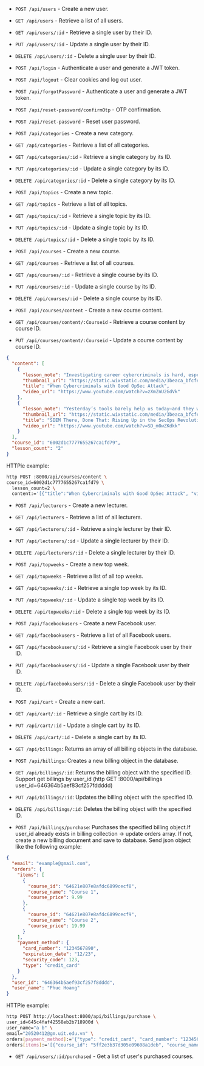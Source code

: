 - `POST /api/users` - Create a new user.

- `GET /api/users` - Retrieve a list of all users.

- `GET /api/users/:id` - Retrieve a single user by their ID.

- `PUT /api/users/:id` - Update a single user by their ID.

- `DELETE /api/users/:id` - Delete a single user by their ID.

- `POST /api/login` - Authenticate a user and generate a JWT token.

- `POST /api/logout` - Clear cookies and log out user.

- `POST /api/forgotPassword` - Authenticate a user and generate a JWT token.

- `POST /api/reset-password/confirmOtp` - OTP confirmation.

- `POST /api/reset-password` - Reset user password.

- `POST /api/categories` - Create a new category.

- `GET /api/categories` - Retrieve a list of all categories.

- `GET /api/categories/:id` - Retrieve a single category by its ID.

- `PUT /api/categories/:id` - Update a single category by its ID.

- `DELETE /api/categories/:id` - Delete a single category by its ID.

- `POST /api/topics` - Create a new topic.

- `GET /api/topics` - Retrieve a list of all topics.

- `GET /api/topics/:id` - Retrieve a single topic by its ID.

- `PUT /api/topics/:id` - Update a single topic by its ID.

- `DELETE /api/topics/:id` - Delete a single topic by its ID.

- `POST /api/courses` - Create a new course.

- `GET /api/courses` - Retrieve a list of all courses.

- `GET /api/courses/:id` - Retrieve a single course by its ID.

- `PUT /api/courses/:id` - Update a single course by its ID.

- `DELETE /api/courses/:id` - Delete a single course by its ID.

- `POST /api/courses/content` - Create a new course content.

- `GET /api/courses/content/:Courseid` - Retrieve a course content by course ID.

- `PUT /api/courses/content/:Courseid` - Update a course content by course ID.

```json
{
  "content": [
    {
      "lesson_note": "Investigating career cybercriminals is hard, especially when their paranoia has fostered strong OpSec? The FBI and Symantec spent 10 years investigating such a gang eventually finding cracks just large enough to end the gangs crime spree. This case study will show how to investigate when strong OpSec exists.Pre-Requisites: General knowledge of cyber crimes investigations, minimal traffic analysis and malware analysis.",
      "thumbnail_url": "https://static.wixstatic.com/media/3beaca_bfcfe182350d4f95be35bd934a7f42b5~mv2.png/v1/fit/w_940%2Ch_788%2Cal_c%2Cq_80,enc_auto/file.jpg",
      "title": "When Cybercriminals with Good OpSec Attack",
      "video_url": "https://www.youtube.com/watch?v=zXmZnU2GdVk"
    },
    {
      "lesson_note": "Yesterday’s tools barely help us today—and they won’t help us tomorrow. Slow, static security solutions like SIEM never solved SecOps challenges and can no longer carry us to the future. Through the power of automation and intelligence, we’ve ushered in a new era of cybersecurity. For the cyber industry, the revolution has finally arrived. Let’s build momentum and continue our great leap forward.",
      "thumbnail_url": "https://static.wixstatic.com/media/3beaca_bfcfe182350d4f95be35bd934a7f42b5~mv2.png/v1/fit/w_940%2Ch_788%2Cal_c%2Cq_80,enc_auto/file.jpg",
      "title": "SIEM There, Done That: Rising Up in the SecOps Revolution",
      "video_url": "https://www.youtube.com/watch?v=SD_m0wZKdkk"
    }
  ],
  "course_id": "6002d1c7777655267ca1fd79",
  "lesson_count": "2"
}
```

HTTPie example:

```sh
http POST :8000/api/courses/content \
course_id=6002d1c7777655267ca1fd79 \
  lesson_count=2 \
  content:='[{"title":"When Cybercriminals with Good OpSec Attack", "video_url":"https://www.youtube.com/watch?v=zXmZnU2GdVk", "thumbnail_url":"https://static.wixstatic.com/media/3beaca_bfcfe182350d4f95be35bd934a7f42b5~mv2.png/v1/fit/w_940%2Ch_788%2Cal_c%2Cq_80,enc_auto/file.jpg", "lesson_note":"Investigating career cybercriminals is hard, especially when their paranoia has fostered strong OpSec? The FBI and Symantec spent 10 years investigating such a gang eventually finding cracks just large enough to end the gangs crime spree. This case study will show how to investigate when strong OpSec exists.Pre-Requisites: General knowledge of cyber crimes investigations, minimal traffic analysis and malware analysis."}, {"title":"SIEM There, Done That: Rising Up in the SecOps Revolution", "video_url":"https://www.youtube.com/watch?v=SD_m0wZKdkk", "thumbnail_url":"https://static.wixstatic.com/media/3beaca_bfcfe182350d4f95be35bd934a7f42b5~mv2.png/v1/fit/w_940%2Ch_788%2Cal_c%2Cq_80,enc_auto/file.jpg", "lesson_note":"Yesterday’s tools barely help us today—and they won’t help us tomorrow. Slow, static security solutions like SIEM never solved SecOps challenges and can no longer carry us to the future. Through the power of automation and intelligence, we’ve ushered in a new era of cybersecurity. For the cyber industry, the revolution has finally arrived. Let’s build momentum and continue our great leap forward."}]'
```

- `POST /api/lecturers` - Create a new lecturer.

- `GET /api/lecturers` - Retrieve a list of all lecturers.

- `GET /api/lecturers/:id` - Retrieve a single lecturer by their ID.

- `PUT /api/lecturers/:id` - Update a single lecturer by their ID.

- `DELETE /api/lecturers/:id` - Delete a single lecturer by their ID.

- `POST /api/topweeks` - Create a new top week.

- `GET /api/topweeks` - Retrieve a list of all top weeks.

- `GET /api/topweeks/:id` - Retrieve a single top week by its ID.

- `PUT /api/topweeks/:id` - Update a single top week by its ID.

- `DELETE /api/topweeks/:id` - Delete a single top week by its ID.

- `POST /api/facebookusers` - Create a new Facebook user.

- `GET /api/facebookusers` - Retrieve a list of all Facebook users.

- `GET /api/facebookusers/:id` - Retrieve a single Facebook user by their ID.

- `PUT /api/facebookusers/:id` - Update a single Facebook user by their ID.

- `DELETE /api/facebookusers/:id` - Delete a single Facebook user by their ID.

- `POST /api/cart` - Create a new cart.

- `GET /api/cart/:id` - Retrieve a single cart by its ID.

- `PUT /api/cart/:id` - Update a single cart by its ID.

- `DELETE /api/cart/:id` - Delete a single cart by its ID.

- `GET /api/billings`: Returns an array of all billing objects in the database.

- `POST /api/billings`: Creates a new billing object in the database.

- `GET /api/billings/:id`: Returns the billing object with the specified ID. Support get billings by user_id (http GET :8000/api/billings user_id=646364b5aef83cf257fddddd)

- `PUT /api/billings/:id`: Updates the billing object with the specified ID.

- `DELETE /api/billings/:id`: Deletes the billing object with the specified ID.

- `POST /api/billings/purchase`: Purchases the specified billing object.If user_id already exists in billing collection -> update orders array. If not, create a new billing document and save to database. Send json object like the following example:

```json
{
  "email": "example@gmail.com",
  "orders": {
    "items": [
      {
        "course_id": "64621e807e8afdc6899cecf8",
        "course_name": "Course 1",
        "course_price": 9.99
      },
      {
        "course_id": "64621e807e8afdc6899cecf9",
        "course_name": "Course 2",
        "course_price": 19.99
      }
    ],
    "payment_method": {
      "card_number": "1234567890",
      "expiration_date": "12/23",
      "security_code": 123,
      "type": "credit_card"
    }
  },
  "user_id": "646364b5aef93cf257f8dddd",
  "user_name": "Phuc Hoang"
}
```

HTTPie example:

```sh
http POST http://localhost:8000/api/billings/purchase \
user_id=645c4faf42558eb2b718900d \
user_name="a b" \
email="20520412@gm.uit.edu.vn" \
orders[payment_method]:='{"type": "credit_card", "card_number": "1234567890", "expiration_date": "12/23", "security_code": 123}' \
orders[items]:='[{"course_id": "5ff2e3b37d305e09608a1deb", "course_name": "Course 1", "course_price": 9.99}, {"course_id": "5ff2e3b37d305e09608a1de6", "course_name": "Course 2", "course_price": 19.99}]'
```

- `GET /api/users/:id/purchased` - Get a list of user's purchased courses.
